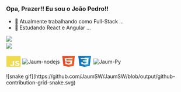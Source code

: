 ### Opa, Prazer!! Eu sou o João Pedro!!

- 🔭 Atualmente trabalhando como Full-Stack ...
- 🌱 Estudando React e Angular ...
<div>
  <a href ="https://github.com/JaumSW"></a>
  <img src ="https://github-readme-stats-omega-ecru.vercel.app/api?username=JaumSW&theme=midnight-purple&show_icons=true&include_all_commits=true"><br>
  <img src ="https://github-readme-stats-omega-ecru.vercel.app/api/top-langs/?username=JaumSW&theme=midnight-purple&show_icons=true&layout=compact">  
</div>
<div style="display: inline_block"><br>
  <img align="center" alt="Jaum-Js" height="30" width="40" src="https://raw.githubusercontent.com/devicons/devicon/master/icons/javascript/javascript-plain.svg">
  <img align="center" alt="Jaum-nodejs" height="30" width="40" src="https://cdn.jsdelivr.net/gh/devicons/devicon/icons/nodejs/nodejs-original.svg">
  <img align="center" alt="Jaum-HTML" height="30" width="40" src="https://raw.githubusercontent.com/devicons/devicon/master/icons/html5/html5-original.svg">
  <img align="center" alt="Jaum-CSS" height="30" width="40" src="https://raw.githubusercontent.com/devicons/devicon/master/icons/css3/css3-original.svg">
  <img align="center" alt="Jaum-Py" height="30" width="40" src="https://cdn.jsdelivr.net/gh/devicons/devicon/icons/python/python-original.svg">
</div>
<br>
![snake gif](https://github.com/JaumSW/JaumSW/blob/output/github-contribution-grid-snake.svg)








